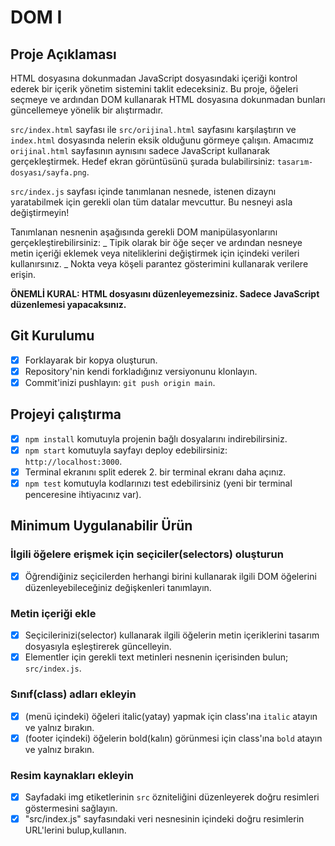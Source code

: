 # DOM I

## Proje Açıklaması

HTML dosyasına dokunmadan JavaScript dosyasındaki içeriği kontrol ederek bir içerik yönetim sistemini taklit edeceksiniz. Bu proje, öğeleri seçmeye ve ardından DOM kullanarak HTML dosyasına dokunmadan bunları güncellemeye yönelik bir alıştırmadır.

`src/index.html` sayfası ile `src/orijinal.html` sayfasını karşılaştırın ve `index.html` dosyasında nelerin eksik olduğunu görmeye çalışın. Amacımız `orijinal.html` sayfasının aynısını sadece JavaScript kullanarak gerçekleştirmek. Hedef ekran görüntüsünü şurada bulabilirsiniz: `tasarım-dosyası/sayfa.png`.

`src/index.js` sayfası içinde tanımlanan nesnede, istenen dizaynı yaratabilmek için gerekli olan tüm datalar mevcuttur. Bu nesneyi asla değiştirmeyin!

Tanımlanan nesnenin aşağısında gerekli DOM manipülasyonlarını gerçekleştirebilirsiniz:
_ Tipik olarak bir öğe seçer ve ardından nesneye metin içeriği eklemek veya niteliklerini değiştirmek için içindeki verileri kullanırsınız.
_ Nokta veya köşeli parantez gösterimini kullanarak verilere erişin.

**ÖNEMLİ KURAL: HTML dosyasını düzenleyemezsiniz. Sadece JavaScript düzenlemesi yapacaksınız.**

## Git Kurulumu

- [x] Forklayarak bir kopya oluşturun.
- [x] Repository'nin kendi forkladığınız versiyonunu klonlayın.
- [x] Commit'inizi pushlayın: `git push origin main`.

## Projeyi çalıştırma

- [x] `npm install` komutuyla projenin bağlı dosyalarını indirebilirsiniz.
- [x] `npm start` komutuyla sayfayı deploy edebilirsiniz: `http://localhost:3000`.
- [x] Terminal ekranını split ederek 2. bir terminal ekranı daha açınız.
- [x] `npm test` komutuyla kodlarınızı test edebilirsiniz (yeni bir terminal penceresine ihtiyacınız var).

## Minimum Uygulanabilir Ürün

### İlgili öğelere erişmek için seçiciler(selectors) oluşturun

- [x] Öğrendiğiniz seçicilerden herhangi birini kullanarak ilgili DOM öğelerini düzenleyebileceğiniz değişkenleri tanımlayın.

### Metin içeriği ekle

- [x] Seçicilerinizi(selector) kullanarak ilgili öğelerin metin içeriklerini tasarım dosyasıyla eşleştirerek güncelleyin.
- [x] Elementler için gerekli text metinleri nesnenin içerisinden bulun; `src/index.js`.

### Sınıf(class) adları ekleyin

- [x] (menü içindeki) öğeleri italic(yatay) yapmak için class'ına `italic` atayın ve yalnız bırakın.
- [x] (footer içindeki) öğelerin bold(kalın) görünmesi için class'ına `bold` atayın ve yalnız bırakın.

### Resim kaynakları ekleyin

- [x] Sayfadaki img etiketlerinin `src` özniteliğini düzenleyerek doğru resimleri göstermesini sağlayın.
- [x] "src/index.js" sayfasındaki veri nesnesinin içindeki doğru resimlerin URL'lerini bulup,kullanın.
